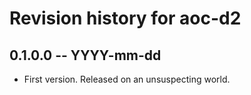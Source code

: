 # Revision history for aoc-d2

## 0.1.0.0  -- YYYY-mm-dd

* First version. Released on an unsuspecting world.
